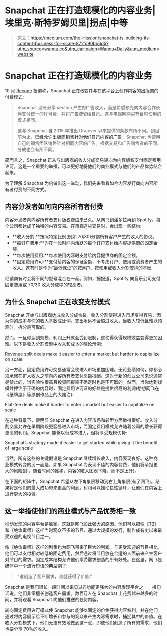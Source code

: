 # Snapchat 正在打造规模化的内容业务|埃里克·斯特罗姆贝里|拐点|中等

> 原文：<https://medium.com/the-mission/snapchat-is-building-its-content-business-for-scale-872fd90bb6d5?utm_source=wanqu.co&utm_campaign=Wanqu+Daily&utm_medium=website>

# Snapchat 正在打造规模化的内容业务



10 月 [Recode](http://www.recode.net/2016/10/18/13326196/snapchat-discover-ad-sales-plan-change) 报道称，Snapchat 正在改变其与在该平台上创作内容的出版商的付费模式:

> Snapchat 没有分享 section 产生的广告收入，而是希望预先向内容合作伙伴支付统一的许可费，并将广告费留给自己。这与电视网购买节目时使用的模式相同。
> 
> 这与 Snapchat 自 2015 年推出 Discover 以来提供的条款有所不同。到目前为止，[已经允许出版商销售针对他们自己内容的广告](http://www.recode.net/2015/3/12/11560116/snapchats-ad-rates-for-its-discover-feature-are-really-high)，Snapchat 也使用自己的销售团队销售针对相同内容的广告。根据交易和广告销售者的不同，分成也会有所不同。

简而言之，Snapchat 正从与出版商的收入分成交易转向为内容版权支付固定费用许可。这是一个重要的举措，可以更好地将他们的商业模式与他们的产品优势结合起来。

为了理解 Snapchat 为何做出这一举动，我们先来看看如今内容发行商向内容所有者付费的不同方式。

## 内容分发者如何向内容所有者付费

内容分发者向内容所有者支付版权费由来已久。从网飞到潘多拉再到 Spotify，每个公司都达成了独特的内容交易。在审视这些交易时，会出现一些结构:

*   **收入分割:**按照特定比例(例如 70/30)分割所有客户产生的收入的协议。
*   **每订户费用:**为在一段时间内活跃的每个订户支付给内容提供商的固定金额。
*   **每次使用费用:**每次使用内容时支付给内容提供商的固定金额。
*   **固定费用许可:**支付给内容的保证金额，不考虑订户、使用或消费者产生的收入。这有时是作为“最低保证”的按用户、按使用或收入分割安排的基础

经销商有时会将不同的型号混合在一起。例如，据报道，Spotify 向音乐公司支付固定费用或 70/30 收入分成中的较高者。

## 为什么 Snapchat 正在改变支付模式

Snapchat 开始与出版商达成收入分成协议。收入分割使得进入市场变得容易，因为你的成本与你的收入基数成比例。支出永远不会超过收入，当收入较低且难以预测时，拆分是可取的。

然而，一旦你达到规模，利润上升就会受到限制，这使得获得规模效益变得更加困难。以下是收入分割模型中收入和成本的理论示例:



Revenue split deals make it easier to enter a market but harder to capitalize on scale



另一方面，固定费用许可交易通常会使进入市场更加困难。无论业绩如何，你都必须承诺在扩大收入之前向内容所有者支付高额报酬。这对于新的创业公司来说通常是禁止的，当实验性很高且投资回报率不确定时也是不可取的。然而，当你达到规模并押注于正确的内容时，固定费用许可证的好处是提供很高的利润(想想网飞在《纸牌屋》等原创作品上的大赌注):



Flat-fee deals make it harder to enter a market but easier to capitalize on scale



在这种背景下，很明显 Snapchat 在进入内容市场和转型方面做得很好。收入分割交易允许在早期阶段更容易进入市场，而固定费用模式允许随着公司的增长获得更高的利润。Snapchat 能够以低成本进入，但将享受规模优势:



Snapchat’s strategy made it easier to get started while giving it the benefit of large scale



当然，所有这些的关键假设是 Snapchat 继续增长收入，内容表现良好。这种商业模式转变的另一面是，如果 Snapchat 为表现不佳的内容付费，他们将承担更大的风险(即，随着时间的推移，内容的收入图表下降，而不是上升)。

在下面的矩阵中，Snapchat 希望从左下角象限移动到右上角象限(有了网飞)。结果将是他们的最大成功带来更高的利润。利润可以推动良性循环，让他们在内容上进行更大的投资。



## 这一举措使他们的商业模式与产品优势相一致

[推动发现的内容平台](/the-mission/3-predictions-for-the-future-of-live-video-9fb145cc262b#.2c6e8e9lx)是赢家。这就是网飞如此强大的原因。他们可以把像《T2》和《绝命毒师》这样当时观众不多的节目，通过大规模的发行，制作成有史以来最受欢迎的电视节目之一。

像《绝命毒师》这样的剧集也为网飞带来了巨大的利润。与更受欢迎的节目相比，他们可以支付相对较低的固定费用，然后通过将节目放在合适的人面前来产生客户对节目的需求。固定成本结构允许他们享受需求创造的所有好处。在这里，网飞是媒体中一个流行短语的典型例子:

> "谁创造了客户需求，谁就获得了价值."

Snapchat 是我们很长一段时间以来见过的功能更强大的内容发现平台之一。换句话说，他们非常擅长创造客户需求。数百万人在 Snapchat 上花费越来越多的时间，并将观看 Snapchat 向他们推送的任何内容。

转向固定费用许可模式使 Snapchat 能够以固定的价格获得内容权利，并在他们通过将内容展示给不断增长和参与的观众来产生内容需求时，捕捉其中的价值。在收入分割模式下，他们无法有效地做到这一点，即使他们创造了所有的需求，他们也要分享 70%的收入。



